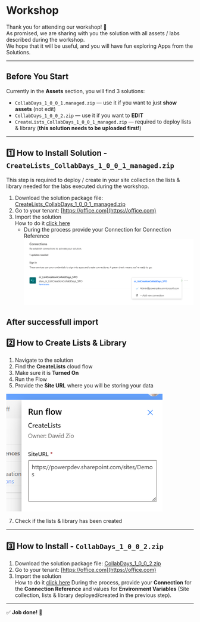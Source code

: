 # Workshop

Thank you for attending our workshop! 🤩  
As promised, we are sharing with you the solution with all assets / labs described during the workshop.  
We hope that it will be useful, and you will have fun exploring Apps from the Solutions.

---

## Before You Start

Currently in the **Assets** section, you will find 3 solutions:

- `CollabDays_1_0_0_1.managed.zip` — use it if you want to just **show assets** (not edit)
- `CollabDays_1_0_0_2.zip` — use it if you want to **EDIT**
- `CreateLists_CollabDays_1_0_0_1_managed.zip` — required to deploy lists & library (**this solution needs to be uploaded first!**)

---

## 1️⃣ How to Install Solution - `CreateLists_CollabDays_1_0_0_1_managed.zip`

This step is required to deploy / create in your site collection the lists & library needed for the labs executed during the workshop.

1. Download the solution package file: [CreateLists_CollabDays_1_0_0_1_managed.zip](https://github.com/365CornerDavid/PowerPlatform/blob/master/CollabDaysWorkshop/Assets/CreateLists_CollabDays_1_0_0_1_managed.zip)
2. Go to your tenant: [https://office.com](https://office.com)
3. Import the solution  
 How to do it [click here](https://learn.microsoft.com/en-us/power-apps/maker/data-platform/import-update-export-solutions)
    * During the process provide your Connection for Connection Reference
    ![Adding connection references](https://github.com/365CornerDavid/PowerPlatform/blob/master/CollabDaysWorkshop/Images/Screenshot%202025-05-15%20130853.png "Adding connection references")
      
After successfull import
---

## 2️⃣ How to Create Lists & Library

1. Navigate to the solution
2. Find the **CreateLists** cloud flow
3. Make sure it is **Turned On**
4. Run the Flow
5. Provide the **Site URL** where you will be storing your data
   
  ![Adding site url](https://github.com/365CornerDavid/PowerPlatform/blob/master/CollabDaysWorkshop/Images/Screenshot%202025-05-15%20132146.png "Adding site url")

7. Check if the lists & library has been created

---

## 3️⃣ How to Install - `CollabDays_1_0_0_2.zip`

1. Download the solution package file: [CollabDays_1_0_0_2.zip](https://github.com/365CornerDavid/PowerPlatform/blob/master/CollabDaysWorkshop/Assets/CollabDays_1_0_0_2.zip)
2. Go to your tenant: [https://office.com](https://office.com)
3. Import the solution  
   How to do it [click here](https://learn.microsoft.com/en-us/power-apps/maker/data-platform/import-update-export-solutions) 
   During the process, provide your **Connection** for the **Connection Reference** and values for **Environment Variables** (Site collection, lists & library deployed/created in the previous step).

---

✅ **Job done!** 🎉




